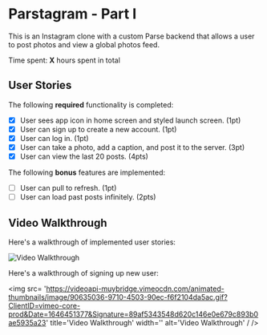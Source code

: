 # Parstagram - Part I

This is an Instagram clone with a custom Parse backend that allows a user to post photos and view a global photos feed.

Time spent: **X** hours spent in total

## User Stories

The following **required** functionality is completed:

- [x] User sees app icon in home screen and styled launch screen. (1pt)
- [x] User can sign up to create a new account. (1pt)
- [x] User can log in. (1pt)
- [x] User can take a photo, add a caption, and post it to the server. (3pt)
- [x] User can view the last 20 posts. (4pts)

The following **bonus** features are implemented:

- [ ] User can pull to refresh. (1pt)
- [ ] User can load past posts infinitely. (2pts)

## Video Walkthrough

Here's a walkthrough of implemented user stories:

<img src='https://github.com/PureDreamerGk/codepath_week3/blob/main/r1.gif' title='Video Walkthrough' width='' alt='Video Walkthrough' />

Here's a walkthrough of signing up new user:

<img src= 'https://videoapi-muybridge.vimeocdn.com/animated-thumbnails/image/90635036-9710-4503-90ec-f6f2104da5ac.gif?ClientID=vimeo-core-prod&Date=1646451377&Signature=89af5343548d620c146e0e679c893b0ae5935a23' title='Video Walkthrough' width='' alt='Video Walkthrough' / />